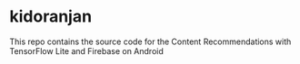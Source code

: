 # kidoranjan

This repo contains the source code for the Content Recommendations with TensorFlow Lite and
Firebase on Android

